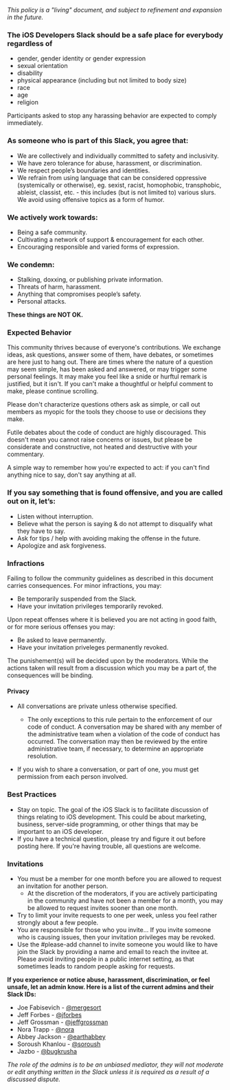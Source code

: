 *This policy is a "living" document, and subject to refinement and expansion in the future.*

### The **iOS Developers Slack** should be a safe place for everybody regardless of

- gender, gender identity or gender expression 
- sexual orientation
- disability
- physical appearance (including but not limited to body size)
- race
- age
- religion

Participants asked to stop any harassing behavior are expected to comply immediately.


### As someone who is part of this Slack, you agree that:

- We are collectively and individually committed to safety and inclusivity.
- We have zero tolerance for abuse, harassment, or discrimination.
- We respect people’s boundaries and identities.
- We refrain from using language that can be considered oppressive (systemically or otherwise), eg. sexist, racist, homophobic, transphobic, ableist, classist, etc. - this includes (but is not limited to) various slurs.
We avoid using offensive topics as a form of humor.

### We actively work towards:

- Being a safe community.
- Cultivating a network of support & encouragement for each other.
- Encouraging responsible and varied forms of expression.

### We condemn:

- Stalking, doxxing, or publishing private information.
- Threats of harm, harassment.
- Anything that compromises people’s safety.
- Personal attacks.

**These things are NOT OK.**

### Expected Behavior

This community thrives because of everyone's contributions. We exchange ideas, ask questions, answer some of them, have debates, or sometimes are here just to hang out. There are times where the nature of a question may seem simple, has been asked and answered, or may trigger some personal feelings. It may make you feel like a snide or hurftul remark is justified, but it isn't. If you can't make a thoughtful or helpful comment to make, please continue scrolling.

Please don't characterize questions others ask as simple, or call out members as myopic for the tools they choose to use or decisions they make.

Futile debates about the code of conduct are highly discouraged. This doesn't mean you cannot raise concerns or issues, but please be considerate and constructive, not heated and destructive with your commentary.

A simple way to remember how you're expected to act: if you can't find anything nice to say, don't say anything at all.

### If you say something that is found offensive, and you are called out on it, let’s:

- Listen without interruption.
- Believe what the person is saying & do not attempt to disqualify what they have to say.
- Ask for tips / help with avoiding making the offense in the future.
- Apologize and ask forgiveness.

### Infractions

Failing to follow the community guidelines as described in this document carries consequences. 
For minor infractions, you may: 
- Be temporarily suspended from the Slack.
- Have your invitation privileges temporarily revoked.

Upon repeat offenses where it is believed you are not acting in good faith, or for more serious offenses you may:
- Be asked to leave permanently.
- Have your invitation priveleges permanently revoked.

The punishement(s) will be decided upon by the moderators. While the actions taken will result from a discussion which you may be a part of, the consequences will be binding.

#### Privacy
- All conversations are private unless otherwise specified. 
  - The only exceptions to this rule pertain to the enforcement of our code of conduct. A conversation may be shared with any member of the administrative team when a violation of the code of conduct has occurred. The conversation may then be reviewed by the entire administrative team, if necessary, to determine an appropriate resolution.

- If you wish to share a conversation, or part of one, you must get permission from each person involved.

### Best Practices
- Stay on topic. The goal of the iOS Slack is to facilitate discussion of things relating to iOS development. This could be about marketing, business, server-side programming, or other things that may be important to an iOS developer.
- If you have a technical question, please try and figure it out before posting here. If you're having trouble, all questions are welcome.

### Invitations

- You must be a member for one month before you are allowed to request an invitation for another person.
  - At the discretion of the moderators, if you are actively participating in the community and have not been a member for a month, you may be allowed to request invites sooner than one month.
- Try to limit your invite requests to one per week, unless you feel rather strongly about a few people.
- You are responsible for those who you invite... If you invite someone who is causing issues, then your invitation privileges may be revoked.
- Use the #please-add channel to invite someone you would like to have join the Slack by providing a name and email to reach the invitee at. Please avoid inviting people in a public internet setting, as that sometimes leads to random people asking for requests.

**If you experience or notice abuse, harassment, discrimination, or feel unsafe, let an admin know. Here is a list of the current admins and their Slack IDs:**

* Joe Fabisevich - [@mergesort](https://iosdevelopers.slack.com/messages/@mergesort/)
* Jeff Forbes - [@jforbes](https://iosdevelopers.slack.com/messages/@jforbes/)
* Jeff Grossman - [@jeffgrossman](https://iosdevelopers.slack.com/messages/@jeffgrossman/)
* Nora Trapp - [@nora](https://iosdevelopers.slack.com/messages/@nora/)
* Abbey Jackson - [@earthabbey](https://iosdevelopers.slack.com/messages/@earthabbey/)
* Soroush Khanlou - [@soroush](https://iosdevelopers.slack.com/messages/@soroush/)
* Jazbo - [@bugkrusha](https://iosdevelopers.slack.com/messages/@bugkrusha/)

*The role of the admins is to be an unbiased mediator, they will not moderate or edit anything written in the Slack unless it is required as a result of a discussed dispute.*
